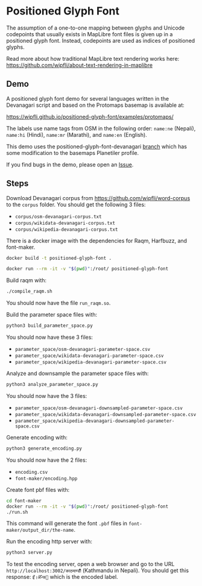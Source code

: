# Positioned Glyph Font

The assumption of a one-to-one mapping between glyphs and Unicode codepoints that usually exists in MapLibre font files is given up in a positioned glyph font. Instead, codepoints are used as indices of positioned glyphs.

Read more about how traditional MapLibre text rendering works here: https://github.com/wipfli/about-text-rendering-in-maplibre

## Demo

A positioned glyph font demo for several languages written in the Devanagari script and based on the Protomaps basemap is available at:

https://wipfli.github.io/positioned-glyph-font/examples/protomaps/

The labels use name tags from OSM in the following order: `name:ne` (Nepali), `name:hi` (Hindi), `name:mr` (Marathi), and `name:en` (English).

This demo uses the positioned-glyph-font-devanagari [branch](https://github.com/wipfli/basemaps/tree/positioned-glyph-font-devanagari) which has some modification to the basemaps Planetiler profile.

If you find bugs in the demo, please open an [Issue](https://github.com/wipfli/positioned-glyph-font/issues).

## Steps

Download Devanagari corpus from https://github.com/wipfli/word-corpus to the `corpus` folder. You should get the following 3 files:

- `corpus/osm-devanagari-corpus.txt`
- `corpus/wikidata-devanagari-corpus.txt`
- `corpus/wikipedia-devanagari-corpus.txt`

There is a docker image with the dependencies for Raqm, Harfbuzz, and font-maker.

```bash
docker build -t positioned-glyph-font .
```

```bash
docker run --rm -it -v "$(pwd)":/root/ positioned-glyph-font
```

Build raqm with:

```bash
./compile_raqm.sh
```

You should now have the file `run_raqm.so`.

Build the parameter space files with:

```bash
python3 build_parameter_space.py
```

You should now have these 3 files:

- `parameter_space/osm-devanagari-parameter-space.csv`
- `parameter_space/wikidata-devanagari-parameter-space.csv`
- `parameter_space/wikipedia-devanagari-parameter-space.csv`

Analyze and downsample the parameter space files with:

```bash
python3 analyze_parameter_space.py
```

You should now have the 3 files:

- `parameter_space/osm-devanagari-downsampled-parameter-space.csv`
- `parameter_space/wikidata-devanagari-downsampled-parameter-space.csv`
- `parameter_space/wikipedia-devanagari-downsampled-parameter-space.csv`


Generate encoding with:

```bash
python3 generate_encoding.py
```

You should now have the 2 files:

- `encoding.csv`
- `font-maker/encoding.hpp`

Create font pbf files with:

```bash
cd font-maker
docker run --rm -it -v "$(pwd)":/root/ positioned-glyph-font
./run.sh
```

This command will generate the font `.pbf` files in `font-maker/output_dir/the-name`.

Run the encoding http server with:

```bash
python3 server.py
```

To test the encoding server, open a web browser and go to the URL `http://localhost:3002/काठमाण्डौँ` (Kathmandu in Nepali). You should get this response: `इऀ।ऄऀ॰फ੏` which is the encoded label.

